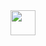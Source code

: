 <!-- ![alt text](https://github.com/Vigrind/Game_Of_Life/blob/master/gif/example.png "Example") -->
<img src="https://github.com/Vigrind/Game_Of_Life/blob/master/gif/example.png" width="40" height="40" />